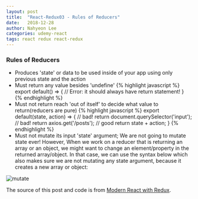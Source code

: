 ```yaml
---
layout: post
title:  "React-Redux03 - Rules of Reducers"
date:   2018-12-28
author: Nahyeon Lee
categories: udemy-react
tags: react redux react-redux
---
```


### Rules of Reducers
* Produces 'state' or data to be used inside of your app using only previous state and the action 
* Must return any value besides 'undefine'
{% highlight javascript  %}
export default() => {
    // Error: it should always have return statement!
}
{% endhighlight %}
* Must not return reach 'out of itself' to decide what value to return(reducers are pure)
{% highlight javascript  %}
export default(state, action) => {
    // bad!
    return document.querySelector('input');
    // bad!
    return axios.get('/posts');
    // good
    return state + action;
}
{% endhighlight %}
* Must not mutate its input 'state' argument; We are not going to mutate state ever! However, When we work on a reducer that is returning an array or an object, we might want to change an element/property in the returned array/object. In that case, we can use the syntax below which also makes sure we are not mutating any state argument, because it creates a new array or object:
<img src="{{ '/assets/img/posts/2018-12-28-no-mutate.png' }}" alt="mutate">

The source of this post and code is from [Modern React with Redux][udemy-react].

[udemy-react]: https://www.udemy.com/react-redux/
